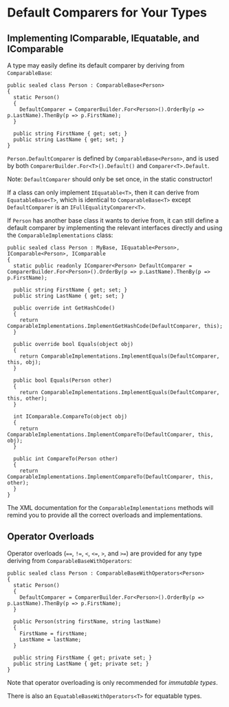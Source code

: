 # Default Comparers for Your Types

## Implementing IComparable<T>, IEquatable<T>, and IComparable

A type may easily define its default comparer by deriving from `ComparableBase`:

    public sealed class Person : ComparableBase<Person>
    {
      static Person()
      {
        DefaultComparer = ComparerBuilder.For<Person>().OrderBy(p => p.LastName).ThenBy(p => p.FirstName);
      }
    
      public string FirstName { get; set; }
      public string LastName { get; set; }
    }

`Person.DefaultComparer` is defined by `ComparableBase<Person>`, and is used by both `ComparerBuilder.For<T>().Default()` and `Comparer<T>.Default`.

Note: `DefaultComparer` should only be set once, in the static constructor!

If a class can only implement `IEquatable<T>`, then it can derive from `EquatableBase<T>`, which is identical to `ComparableBase<T>` except `DefaultComparer` is an `IFullEqualityComparer<T>`.

If `Person` has another base class it wants to derive from, it can still define a default comparer by implementing the relevant interfaces directly and using the `ComparableImplementations` class:

    public sealed class Person : MyBase, IEquatable<Person>, IComparable<Person>, IComparable
    {
      static public readonly IComparer<Person> DefaultComparer = ComparerBuilder.For<Person>().OrderBy(p => p.LastName).ThenBy(p => p.FirstName);

      public string FirstName { get; set; }
      public string LastName { get; set; }

      public override int GetHashCode()
      {
        return ComparableImplementations.ImplementGetHashCode(DefaultComparer, this);
      }

      public override bool Equals(object obj)
      {
        return ComparableImplementations.ImplementEquals(DefaultComparer, this, obj);
      }

      public bool Equals(Person other)
      {
        return ComparableImplementations.ImplementEquals(DefaultComparer, this, other);
      }

      int IComparable.CompareTo(object obj)
      {
        return ComparableImplementations.ImplementCompareTo(DefaultComparer, this, obj);
      }

      public int CompareTo(Person other)
      {
        return ComparableImplementations.ImplementCompareTo(DefaultComparer, this, other);
      }
    }

The XML documentation for the `ComparableImplementations` methods will remind you to provide all the correct overloads and implementations.

## Operator Overloads

Operator overloads (`==`, `!=`, `<`, `<=`, `>`, and `>=`) are provided for any type deriving from `ComparableBaseWithOperators`:

    public sealed class Person : ComparableBaseWithOperators<Person>
    {
      static Person()
      {
        DefaultComparer = ComparerBuilder.For<Person>().OrderBy(p => p.LastName).ThenBy(p => p.FirstName);
      }

      public Person(string firstName, string lastName)
      {
        FirstName = firstName;
        LastName = lastName;
      }

      public string FirstName { get; private set; }
      public string LastName { get; private set; }
    }

Note that operator overloading is only recommended for _immutable types_.

There is also an `EquatableBaseWithOperators<T>` for equatable types.